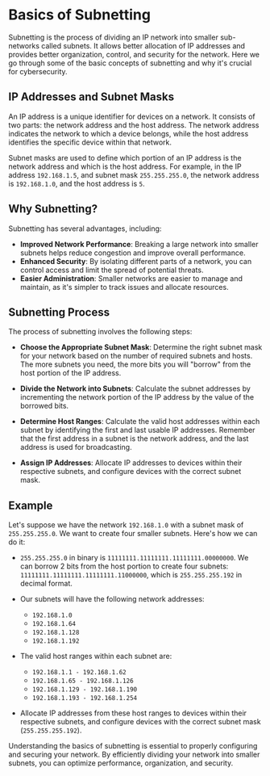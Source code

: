 # Basics of Subnetting

Subnetting is the process of dividing an IP network into smaller sub-networks called subnets. It allows better allocation of IP addresses and provides better organization, control, and security for the network. Here we go through some of the basic concepts of subnetting and why it's crucial for cybersecurity.

## IP Addresses and Subnet Masks

An IP address is a unique identifier for devices on a network. It consists of two parts: the network address and the host address. The network address indicates the network to which a device belongs, while the host address identifies the specific device within that network.

Subnet masks are used to define which portion of an IP address is the network address and which is the host address. For example, in the IP address `192.168.1.5`, and subnet mask `255.255.255.0`, the network address is `192.168.1.0`, and the host address is `5`.

## Why Subnetting?

Subnetting has several advantages, including:

- **Improved Network Performance**: Breaking a large network into smaller subnets helps reduce congestion and improve overall performance.
- **Enhanced Security**: By isolating different parts of a network, you can control access and limit the spread of potential threats.
- **Easier Administration**: Smaller networks are easier to manage and maintain, as it's simpler to track issues and allocate resources.

## Subnetting Process

The process of subnetting involves the following steps:

- **Choose the Appropriate Subnet Mask**: Determine the right subnet mask for your network based on the number of required subnets and hosts. The more subnets you need, the more bits you will "borrow" from the host portion of the IP address.

- **Divide the Network into Subnets**: Calculate the subnet addresses by incrementing the network portion of the IP address by the value of the borrowed bits.

- **Determine Host Ranges**: Calculate the valid host addresses within each subnet by identifying the first and last usable IP addresses. Remember that the first address in a subnet is the network address, and the last address is used for broadcasting.

- **Assign IP Addresses**: Allocate IP addresses to devices within their respective subnets, and configure devices with the correct subnet mask.

## Example

Let's suppose we have the network `192.168.1.0` with a subnet mask of `255.255.255.0`. We want to create four smaller subnets. Here's how we can do it:

- `255.255.255.0` in binary is `11111111.11111111.11111111.00000000`. We can borrow 2 bits from the host portion to create four subnets: `11111111.11111111.11111111.11000000`, which is `255.255.255.192` in decimal format.

- Our subnets will have the following network addresses:

  - `192.168.1.0`
  - `192.168.1.64`
  - `192.168.1.128`
  - `192.168.1.192`

- The valid host ranges within each subnet are:

  - `192.168.1.1 - 192.168.1.62`
  - `192.168.1.65 - 192.168.1.126`
  - `192.168.1.129 - 192.168.1.190`
  - `192.168.1.193 - 192.168.1.254`

- Allocate IP addresses from these host ranges to devices within their respective subnets, and configure devices with the correct subnet mask (`255.255.255.192`).

Understanding the basics of subnetting is essential to properly configuring and securing your network. By efficiently dividing your network into smaller subnets, you can optimize performance, organization, and security.
